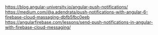 https://blog.angular-university.io/angular-push-notifications/
https://medium.com/@a.adendrata/push-notifications-with-angular-6-firebase-cloud-massaging-dbfb5fbc0eeb
https://angularfirebase.com/lessons/send-push-notifications-in-angular-with-firebase-cloud-messaging/
